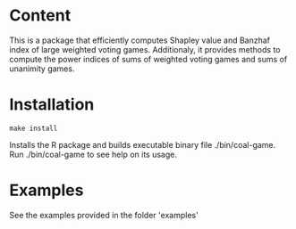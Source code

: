 # Content

This is a package that efficiently computes Shapley value and Banzhaf index of large weighted voting games.
Additionaly, it provides methods to compute the power indices of sums of weighted voting games and sums of unanimity games.

# Installation

```
make install
```

Installs the R package and builds executable binary file ./bin/coal-game.
Run ./bin/coal-game to see help on its usage.

# Examples

See the examples provided in the folder 'examples'

